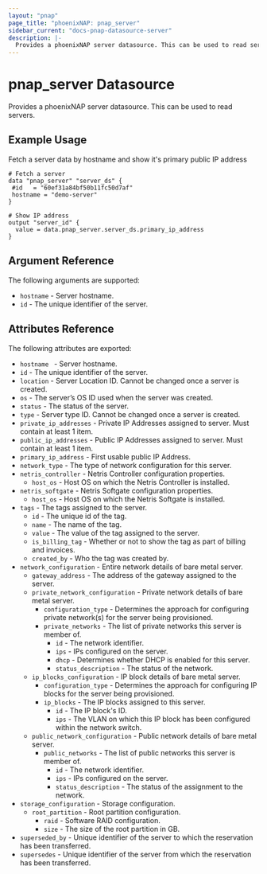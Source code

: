 ```yaml
---
layout: "pnap"
page_title: "phoenixNAP: pnap_server"
sidebar_current: "docs-pnap-datasource-server"
description: |-
  Provides a phoenixNAP server datasource. This can be used to read servers.
---
```


# pnap_server Datasource

Provides a phoenixNAP server datasource. This can be used to read servers.



## Example Usage

Fetch a server data by hostname and show it's primary public IP address

```hcl
# Fetch a server
data "pnap_server" "server_ds" {
 #id   = "60ef31a84bf50b11fc50d7af"
 hostname = "demo-server"
}

# Show IP address
output "server_id" {
  value = data.pnap_server.server_ds.primary_ip_address
}
```

## Argument Reference

The following arguments are supported:

* `hostname` - Server hostname.
* `id` - The unique identifier of the server.


## Attributes Reference

The following attributes are exported:



* `hostname ` - Server hostname.
* `id` - The unique identifier of the server.
* `location` - Server Location ID. Cannot be changed once a server is created.
* `os` - The server’s OS ID used when the server was created. 
* `status` - The status of the server.
* `type` - Server type ID. Cannot be changed once a server is created. 
* `private_ip_addresses` - Private IP Addresses assigned to server. Must contain at least 1 item. 
* `public_ip_addresses` - Public IP Addresses assigned to server. Must contain at least 1 item.
* `primary_ip_address` - First usable public IP Address.
* `network_type` - The type of network configuration for this server.
* `netris_controller` - Netris Controller configuration properties.
    * `host_os` - Host OS on which the Netris Controller is installed.
* `netris_softgate` - Netris Softgate configuration properties.
    * `host_os` - Host OS on which the Netris Softgate is installed.
* `tags` - The tags assigned to the server.
    * `id` - The unique id of the tag.
    * `name` - The name of the tag.
    * `value` - The value of the tag assigned to the server.
    * `is_billing_tag` - Whether or not to show the tag as part of billing and invoices.
    * `created_by` - Who the tag was created by.
* `network_configuration` - Entire network details of bare metal server.
    * `gateway_address` - The address of the gateway assigned to the server.
    * `private_network_configuration` - Private network details of bare metal server.
        * `configuration_type` - Determines the approach for configuring private network(s) for the server being provisioned.
        * `private_networks` - The list of private networks this server is member of.
            * `id` - The network identifier.
            * `ips` - IPs configured on the server.
            * `dhcp` - Determines whether DHCP is enabled for this server.
            * `status_description` - The status of the network.
    * `ip_blocks_configuration` - IP block details of bare metal server.
        * `configuration_type` - Determines the approach for configuring IP blocks for the server being provisioned.
        * `ip_blocks` - The IP blocks assigned to this server.
            * `id` - The IP block's ID.
            * `ips` - The VLAN on which this IP block has been configured within the network switch.
    * `public_network_configuration` - Public network details of bare metal server.
        * `public_networks` - The list of public networks this server is member of.
            * `id` - The network identifier.
            * `ips` - IPs configured on the server.
            * `status_description` - The status of the assignment to the network.
* `storage_configuration` - Storage configuration.
    * `root_partition` - Root partition configuration.
        * `raid` - Software RAID configuration.
        * `size` - The size of the root partition in GB.
* `superseded_by` - Unique identifier of the server to which the reservation has been transferred.
* `supersedes` - Unique identifier of the server from which the reservation has been transferred.
